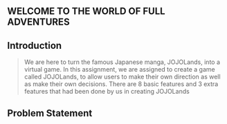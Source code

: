 ## WELCOME TO THE WORLD OF FULL ADVENTURES

## Introduction
> We are here to turn the famous Japanese manga, JOJOLands, into a virtual game.
> In this assignment, we are assigned to create a game called JOJOLands,
> to allow users to make their own direction as well as make their own decisions.
> There are 8 basic features and 3 extra features that had been done by us in creating JOJOLands

## Problem Statement
